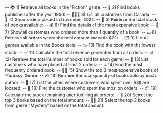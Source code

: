 -- 📚 1) Retrieve all books in the "Fiction" genre:
-- 📅 2) Find books published after the year 1950:
-- 🧑‍🤝‍🧑 3) List all customers from Canada:
-- 🛒 4) Show orders placed in November 2023:
-- 🧮 5) Retrieve the total stock of books available:
-- 💰 6) Find the details of the most expensive book:
-- 👥 7) Show all customers who ordered more than 1 quantity of a book:
-- 💵 8) Retrieve all orders where the total amount exceeds $20:
-- 🗂️ 9) List all genres available in the Books table:
-- 📉 10) Find the book with the lowest stock:
-- 📈 11) Calculate the total revenue generated from all orders:
-- 📊 12) Retrieve the total number of books sold for each genre:
-- 🔁 13) List customers who have placed at least 2 orders:
-- 🔝 14) Find the most frequently ordered book:
-- 🧙‍♂️ 15) Show the top 3 most expensive books of 'Fantasy' Genre:
-- ✍️ 16) Retrieve the total quantity of books sold by each author:
-- 🌆 17) List the cities where customers who spent over $30 are located:
-- 👑 18) Find the customer who spent the most on orders:
-- 📦 19) Calculate the stock remaining after fulfilling all orders:
-- 🥇 20) Select the top 3 books based on the total amount:
-- 🕵️‍♂️ 21) Select the top 3 books from genre "Mystery" based on the total amount:

